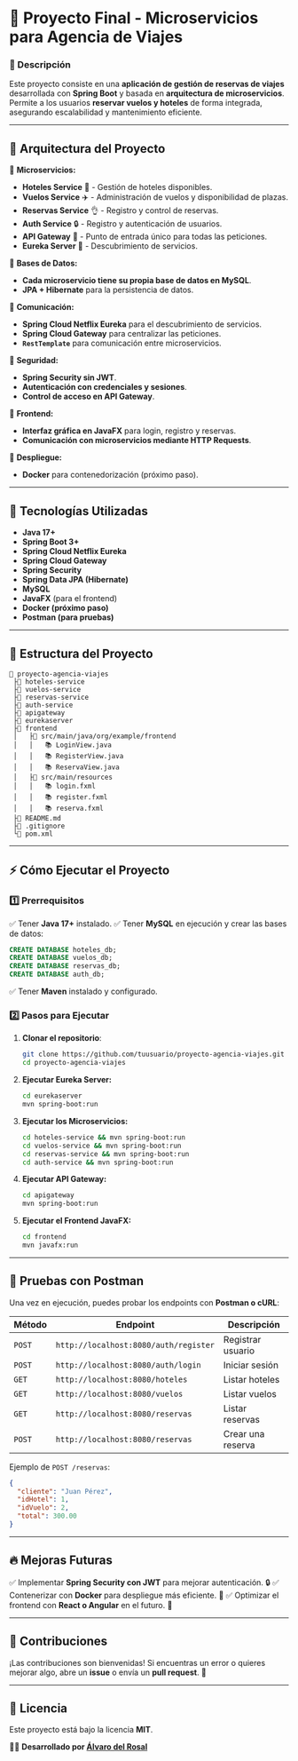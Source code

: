 # 🚀 Proyecto Final - Microservicios para Agencia de Viajes

### 📌 Descripción
Este proyecto consiste en una **aplicación de gestión de reservas de viajes** desarrollada con **Spring Boot** y basada en **arquitectura de microservicios**. Permite a los usuarios **reservar vuelos y hoteles** de forma integrada, asegurando escalabilidad y mantenimiento eficiente.

---

## 🏰️ **Arquitectura del Proyecto**

🔹 **Microservicios:**
- **Hoteles Service** 🏨 - Gestión de hoteles disponibles.
- **Vuelos Service** ✈️ - Administración de vuelos y disponibilidad de plazas.
- **Reservas Service** 👌 - Registro y control de reservas.
- **Auth Service** 🔒 - Registro y autenticación de usuarios.
- **API Gateway** 🚪 - Punto de entrada único para todas las peticiones.
- **Eureka Server** 📡 - Descubrimiento de servicios.

🔹 **Bases de Datos:**
- **Cada microservicio tiene su propia base de datos en MySQL**.
- **JPA + Hibernate** para la persistencia de datos.

🔹 **Comunicación:**
- **Spring Cloud Netflix Eureka** para el descubrimiento de servicios.
- **Spring Cloud Gateway** para centralizar las peticiones.
- **`RestTemplate`** para comunicación entre microservicios.

🔹 **Seguridad:**
- **Spring Security sin JWT**.
- **Autenticación con credenciales y sesiones**.
- **Control de acceso en API Gateway**.

🔹 **Frontend:**
- **Interfaz gráfica en JavaFX** para login, registro y reservas.
- **Comunicación con microservicios mediante HTTP Requests**.

🔹 **Despliegue:**
- **Docker** para contenedorización (próximo paso).

---

## 🚀 **Tecnologías Utilizadas**
- **Java 17+**
- **Spring Boot 3+**
- **Spring Cloud Netflix Eureka**
- **Spring Cloud Gateway**
- **Spring Security**
- **Spring Data JPA (Hibernate)**
- **MySQL**
- **JavaFX** (para el frontend)
- **Docker (próximo paso)**
- **Postman (para pruebas)**

---

## 💁 **Estructura del Proyecto**
```
📆 proyecto-agencia-viajes
 ├📂 hoteles-service
 ├📂 vuelos-service
 ├📂 reservas-service
 ├📂 auth-service
 ├📂 apigateway
 ├📂 eurekaserver
 ├📂 frontend
 │   ├📂 src/main/java/org/example/frontend
 │   │   📚 LoginView.java
 │   │   📚 RegisterView.java
 │   │   📚 ReservaView.java
 │   ├📂 src/main/resources
 │   │   📚 login.fxml
 │   │   📚 register.fxml
 │   │   📚 reserva.fxml
 ├📄 README.md
 ├📄 .gitignore
 └📄 pom.xml
```

---

## ⚡ **Cómo Ejecutar el Proyecto**
### **1️⃣ Prerrequisitos**
✅ Tener **Java 17+** instalado.
✅ Tener **MySQL** en ejecución y crear las bases de datos:
```sql
CREATE DATABASE hoteles_db;
CREATE DATABASE vuelos_db;
CREATE DATABASE reservas_db;
CREATE DATABASE auth_db;
```
✅ Tener **Maven** instalado y configurado.

### **2️⃣ Pasos para Ejecutar**
1. **Clonar el repositorio**:
   ```bash
   git clone https://github.com/tuusuario/proyecto-agencia-viajes.git
   cd proyecto-agencia-viajes
   ```
2. **Ejecutar Eureka Server:**
   ```bash
   cd eurekaserver
   mvn spring-boot:run
   ```
3. **Ejecutar los Microservicios:**
   ```bash
   cd hoteles-service && mvn spring-boot:run
   cd vuelos-service && mvn spring-boot:run
   cd reservas-service && mvn spring-boot:run
   cd auth-service && mvn spring-boot:run
   ```
4. **Ejecutar API Gateway:**
   ```bash
   cd apigateway
   mvn spring-boot:run
   ```
5. **Ejecutar el Frontend JavaFX:**
   ```bash
   cd frontend
   mvn javafx:run
   ```

---

## 📀 **Pruebas con Postman**
Una vez en ejecución, puedes probar los endpoints con **Postman o cURL**:

| Método | Endpoint | Descripción |
|--------|---------|-------------|
| `POST` | `http://localhost:8080/auth/register` | Registrar usuario |
| `POST` | `http://localhost:8080/auth/login` | Iniciar sesión |
| `GET` | `http://localhost:8080/hoteles` | Listar hoteles |
| `GET` | `http://localhost:8080/vuelos` | Listar vuelos |
| `GET` | `http://localhost:8080/reservas` | Listar reservas |
| `POST` | `http://localhost:8080/reservas` | Crear una reserva |

Ejemplo de `POST /reservas`:
```json
{
  "cliente": "Juan Pérez",
  "idHotel": 1,
  "idVuelo": 2,
  "total": 300.00
}
```

---

## 🔥 **Mejoras Futuras**
✅ Implementar **Spring Security con JWT** para mejorar autenticación. 🔒
✅ Contenerizar con **Docker** para despliegue más eficiente. 🐳
✅ Optimizar el frontend con **React o Angular** en el futuro. 🎨

---

## 🤝 **Contribuciones**
¡Las contribuciones son bienvenidas! Si encuentras un error o quieres mejorar algo, abre un **issue** o envía un **pull request**. 🚀

---

## 🐝 **Licencia**
Este proyecto está bajo la licencia **MIT**.

👨‍💻 **Desarrollado por [Álvaro del Rosal](https://github.com/tuusuario)**

